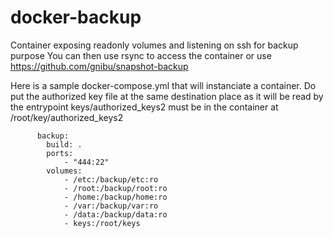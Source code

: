 # docker-backup
Container exposing readonly volumes and listening on ssh for backup purpose
You can then use rsync to access the container or use
https://github.com/gnibu/snapshot-backup


Here is a sample docker-compose.yml that will instanciate a container. Do put the authorized key file at the same destination place as it will be read by the entrypoint
keys/authorized_keys2 must be in the container at /root/key/authorized_keys2

          backup:
            build: .
            ports:
                - "444:22"
            volumes:
                - /etc:/backup/etc:ro
                - /root:/backup/root:ro
                - /home:/backup/home:ro
                - /var:/backup/var:ro
                - /data:/backup/data:ro
                - keys:/root/keys
